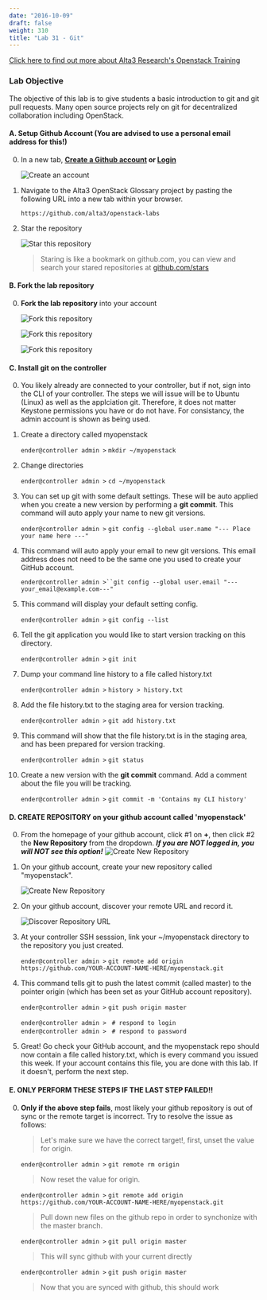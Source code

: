 ```yaml
---
date: "2016-10-09"
draft: false
weight: 310 
title: "Lab 31 - Git"
---
```

[Click here to find out more about Alta3 Research's Openstack Training](https://alta3.com/courses/openstack)

### Lab Objective

The objective of this lab is to give students a basic introduction to git and git pull requests.  Many open source projects rely on git for decentralized collaboration including OpenStack.

#### A. Setup Github Account (You are advised to use a personal email address for this!)

0. In a new tab, **[Create a Github account](https://github.com/join) or [Login](https://github.com/login)**

    ![Create an account](https://i.imgur.com/uTDaD5s.png)

0. Navigate to the Alta3 OpenStack Glossary project by pasting the following URL into a new tab within your browser.

    `https://github.com/alta3/openstack-labs`      

0. Star the repository

    ![Star this repository](https://i.imgur.com/LLAQVg7.png)

    > Staring is like a bookmark on github.com,  you can view and search your stared repositories at [github.com/stars](github.com/stars)

#### B. Fork the lab repository

0. **Fork the lab repository** into your account

    ![Fork this repository](https://i.imgur.com/JJc2Dht.png)

    ![Fork this repository](https://i.imgur.com/S9iDb2e.png)

    ![Fork this repository](https://i.imgur.com/Ro71WF6.png)

#### C. Install git on the controller

0. You likely already are connected to your controller, but if not, sign into the CLI of your controller. The steps we will issue will be to Ubuntu (Linux) as well as the applciation git. Therefore, it does not matter Keystone permissions you have or do not have. For consistancy, the admin account is shown as being used.

0. Create a directory called myopenstack

    `ender@controller admin >` `mkdir ~/myopenstack`

0. Change directories

    `ender@controller admin >` `cd ~/myopenstack`

0. You can set up git with some default settings. These will be auto applied when you create a new version by performing a **git commit**. This command will auto apply your name to new git versions.

    `ender@controller admin >` `git config --global user.name "--- Place your name here ---"`

0. This command will auto apply your email to new git versions. This email address does not need to be the same one you used to create your GitHub account.

    `ender@controller admin >``git config --global user.email "---your_email@example.com---"`

0. This command will display your default setting config.

    `ender@controller admin >` `git config --list`

0. Tell the git application you would like to start version tracking on this directory.

    `ender@controller admin >` `git init`

0. Dump your command line history to a file called history.txt

    `ender@controller admin >` `history > history.txt`
    
0. Add the file history.txt to the staging area for version tracking.
    
    `ender@controller admin >` `git add history.txt`
    
0. This command will show that the file history.txt is in the staging area, and has been prepared for version tracking.

    `ender@controller admin >` `git status`
    
0. Create a new version with the **git commit** command. Add a comment about the file you will be tracking.

    `ender@controller admin >` `git commit -m 'Contains my CLI history'`

#### D. CREATE REPOSITORY on your github account called 'myopenstack'

0. From the homepage of your github account, click #1 on **+**, then click #2 the **New Repository** from the dropdown. ***If you are NOT logged in, you will NOT see this option!***
    ![Create New Repository](https://i.imgur.com/t4EBwol.png)

0. On your github account, create your new repository called "myopenstack".
 
    ![Create New Repository](https://i.imgur.com/VbWc0uW.png)

0. On your github account, discover your remote URL and record it.

    ![Discover Repository URL](https://i.imgur.com/5vA6Fag.png)

0. At your controller SSH sesssion, link your ~/myopenstack directory to the repository you just created.

    `ender@controller admin >` `git remote add origin https://github.com/YOUR-ACCOUNT-NAME-HERE/myopenstack.git`

0. This command tells git to push the latest commit (called master) to the pointer origin (which has been set as your GitHub account repository).

    `ender@controller admin >` `git push origin master`

    `ender@controller admin >` ` # respond to login`  
    `ender@controller admin >` ` # respond to password`

0. Great! Go check your GitHub account, and the myopenstack repo should now contain a file called history.txt, which is every command you issued this week. If your account contains this file, you are done with this lab. If it doesn't, perform the next step.

#### E. ONLY PERFORM THESE STEPS IF THE LAST STEP FAILED!!

0. **Only if the above step fails**, most likely your github repository is out of sync or the remote target is incorrect. Try to resolve the issue as follows:

    > Let's make sure we have the correct target!, first, unset the value for origin.  

    `ender@controller admin >` `git remote rm origin`
    
    > Now reset the value for origin.

    `ender@controller admin >` `git remote add origin https://github.com/YOUR-ACCOUNT-NAME-HERE/myopenstack.git`  

    > Pull down new files on the github repo in order to synchonize with the master branch.  

    `ender@controller admin >` `git pull origin master`

    > This will sync github with your current directly

    `ender@controller admin >` `git push origin master`

    > Now that you are synced with github, this should work
